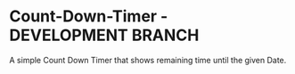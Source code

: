 # Count-Down-Timer - DEVELOPMENT BRANCH
A simple Count Down Timer that shows remaining time until the given Date.
